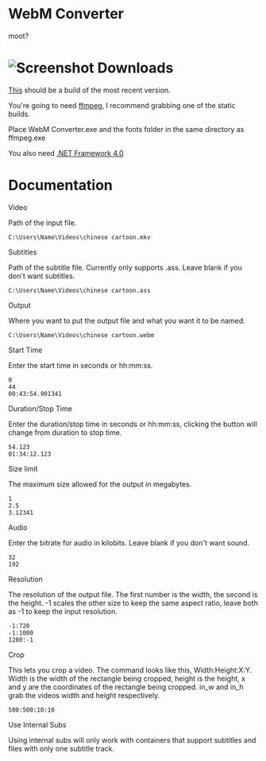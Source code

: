 WebM Converter
=========
moot?

![Screenshot](http://a.pomf.se/eaxxtd.png)
Downloads
=========
[This](http://a.pomf.se/xcgtch.zip) should be a build of the most recent version.

You're going to need [ffmpeg](http://ffmpeg.zeranoe.com/builds/), I recommend grabbing one of the static builds.

Place WebM Converter.exe and the fonts folder in the same directory as ffmpeg.exe

You also need [.NET Framework 4.0](https://www.microsoft.com/en-us/download/details.aspx?id=17851)

Documentation
=========

Video

Path of the input file.

    C:\Users\Name\Videos\chinese cartoon.mkv

Subtitles

Path of the subtitle file. Currently only supports .ass. Leave blank if you don't want subtitles.

    C:\Users\Name\Videos\chinese cartoon.ass
    
Output

Where you want to put the output file and what you want it to be named.

    C:\Users\Name\Videos\chinese cartoon.webm

Start Time

Enter the start time in seconds or hh:mm:ss.

    0
    44
    00:43:54.901341

Duration/Stop Time

Enter the duration/stop time in seconds or hh:mm:ss, clicking the button will change from duration to stop time.

    54.123
    01:34:12.123

Size limit

The maximum size allowed for the output in megabytes.

    1
    2.5
    3.12341

Audio

Enter the bitrate for audio in kilobits. Leave blank if you don't want sound.

    32
    192

Resolution

The resolution of the output file. The first number is the width, the second is the height. -1 scales the other size to keep the same aspect ratio, leave both as -1 to keep the input resolution.

    -1:720
    -1:1080
    1280:-1

Crop

This lets you crop a video\. The command looks like this, Width:Height:X:Y. Width is the width of the rectangle being cropped, height is the height, x and y are the coordinates of the rectangle being cropped. in_w and in_h grab the videos width and height respectively.

    500:500:10:10

Use Internal Subs

Using internal subs will only work with containers that support subtitles and files with only one subtitle track.
